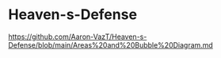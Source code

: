# Heaven-s-Defense

https://github.com/Aaron-VazT/Heaven-s-Defense/blob/main/Areas%20and%20Bubble%20Diagram.md
